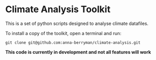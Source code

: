 # Climate Analysis Toolkit

This is a set of python scripts designed to analyse climate datafiles.

To install a copy of the toolkit, open a terminal and run:
```
git clone git@github.com:anna-berryman/climate-analysis.git
```

**This code is currently in development and not all features will work**
